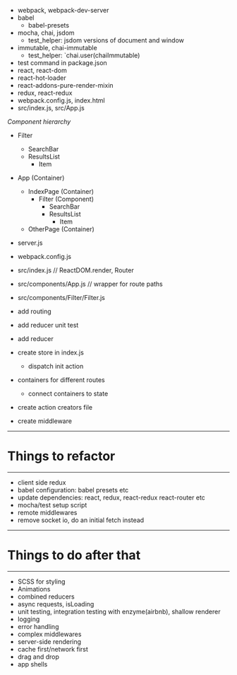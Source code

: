 - webpack, webpack-dev-server
- babel
    + babel-presets
- mocha, chai, jsdom
    + test_helper: jsdom versions of document and window
- immutable, chai-immutable
    + test_helper: `chai.user(chaiImmutable)
- test command in package.json
- react, react-dom
- react-hot-loader
- react-addons-pure-render-mixin
- redux, react-redux
- webpack.config.js, index.html
- src/index.js, src/App.js

*Component hierarchy*

- Filter
    + SearchBar
    + ResultsList
        * Item


- App (Container)
    + IndexPage (Container)
        * Filter (Component)
            - SearchBar
            - ResultsList
                + Item
    + OtherPage (Container)


- server.js
- webpack.config.js
- src/index.js                          // ReactDOM.render, Router
- src/components/App.js                 // wrapper for route paths
- src/components/Filter/Filter.js


- add routing
- add reducer unit test
- add reducer
- create store in index.js
    + dispatch init action
- containers for different routes
    + connect containers to state
- create action creators file
- create middleware

---
# Things to refactor
---

- client side redux
- babel configuration: babel presets etc
- update dependencies: react, redux, react-redux react-router etc
- mocha/test setup script
- remote middlewares
- remove socket io, do an initial fetch instead

---
# Things to do after that
---

- SCSS for styling
- Animations
- combined reducers
- async requests, isLoading
- unit testing, integration testing with enzyme(airbnb), shallow renderer
- logging
- error handling
- complex middlewares
- server-side rendering
- cache first/network first
- drag and drop
- app shells
